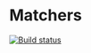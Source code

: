 # Matchers

[![Build status](https://ci.appveyor.com/api/projects/status/p97hqs215r64tmg4?svg=true)](https://ci.appveyor.com/project/123Batman123/matchers)